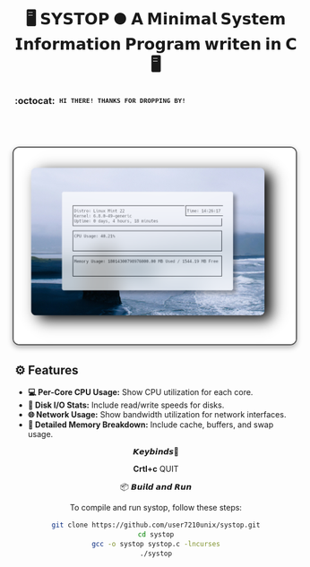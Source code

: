 <div align="center">
  <h1>🖥️ <strong>𝗦𝗬𝗦𝗧𝗢𝗣 ● 𝗔 𝗠𝗶𝗻𝗶𝗺𝗮𝗹 𝗦𝘆𝘀𝘁𝗲𝗺 𝗜𝗻𝗳𝗼𝗿𝗺𝗮𝘁𝗶𝗼𝗻 𝗣𝗿𝗼𝗴𝗿𝗮𝗺 𝘄𝗿𝗶𝘁𝗲𝗻 𝗶𝗻 𝗖</strong> 🖥️</h1>
</div>

### :octocat: ‎ <sup><sub><samp>HI THERE! THANKS FOR DROPPING BY!</samp></sub></sup>

 <h1>
      <img src="showcase/top.png" align="right" alt="Rice Setup Preview" width="650" style="display: block; margin: 32px auto; border: 2px solid #555; border-radius: 12px; box-shadow: 0 4px 10px rgba(0, 0, 0, 0.3);">
</div>
</div> 

## ⚙️ Features
- **💻 Per-Core CPU Usage:** Show CPU utilization for each core.
- **💾 Disk I/O Stats:** Include read/write speeds for disks.
- **🌐 Network Usage:** Show bandwidth utilization for network interfaces.
- **🔎 Detailed Memory Breakdown:** Include cache, buffers, and swap usage.


<div align="center">


𝙆𝙚𝙮𝙗𝙞𝙣𝙙𝙨🔑

**Crtl+c** QUIT


📦 𝘽𝙪𝙞𝙡𝙙 𝙖𝙣𝙙 𝙍𝙪𝙣

To compile and run systop, follow these steps:


```bash
git clone https://github.com/user7210unix/systop.git
cd systop
gcc -o systop systop.c -lncurses
./systop
